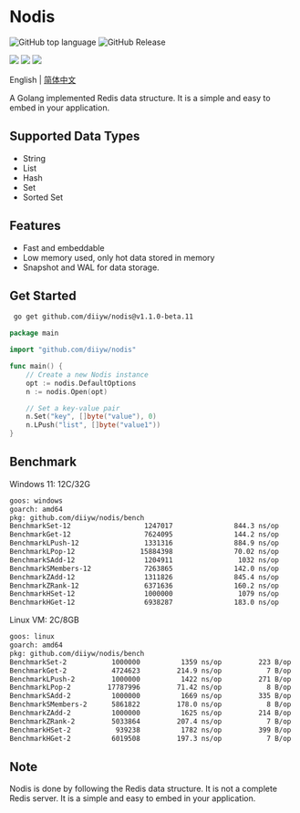 # Nodis
![GitHub top language](https://img.shields.io/github/languages/top/diiyw/nodis) ![GitHub Release](https://img.shields.io/github/v/release/diiyw/nodis)
<div class="column" align="left">
  <a href="https://godoc.org/github.com/diiyw/nodis"><img src="https://godoc.org/github.com/diiyw/nodis?status.svg" /></a>
  <a href="https://goreportcard.com/report/github.com/diiyw/nodis"><img src="https://goreportcard.com/badge/github.com/diiyw/nodis" /></a>
  <a href="https://codecov.io/gh/diiyw/nodis"><img src="https://codecov.io/gh/diiyw/nodis/branch/main/graph/badge.svg?token=CupujOXpbe"/></a>
</div>


English | [简体中文](https://github.com/diiyw/nodis/blob/main/README_zh-cn.md)

A Golang implemented Redis data structure. 
It is a simple and easy to embed in your application.

## Supported Data Types

- String
- List
- Hash
- Set
- Sorted Set

## Features

- Fast and embeddable
- Low memory used, only hot data stored in memory
- Snapshot and WAL for data storage.

## Get Started
```bash
 go get github.com/diiyw/nodis@v1.1.0-beta.11
```
```go
package main

import "github.com/diiyw/nodis"

func main() {
	// Create a new Nodis instance
	opt := nodis.DefaultOptions
	n := nodis.Open(opt)

	// Set a key-value pair
	n.Set("key", []byte("value"), 0)
	n.LPush("list", []byte("value1"))
}
```

## Benchmark
Windows 11: 12C/32G
```bash
goos: windows
goarch: amd64
pkg: github.com/diiyw/nodis/bench
BenchmarkSet-12                  1247017               844.3 ns/op           223 B/op          4 allocs/op
BenchmarkGet-12                  7624095               144.2 ns/op             7 B/op          0 allocs/op
BenchmarkLPush-12                1331316               884.9 ns/op           271 B/op          5 allocs/op
BenchmarkLPop-12                15884398               70.02 ns/op             8 B/op          1 allocs/op
BenchmarkSAdd-12                 1204911                1032 ns/op           335 B/op          6 allocs/op
BenchmarkSMembers-12             7263865               142.0 ns/op             8 B/op          1 allocs/op
BenchmarkZAdd-12                 1311826               845.4 ns/op           214 B/op          7 allocs/op
BenchmarkZRank-12                6371636               160.2 ns/op             7 B/op          0 allocs/op
BenchmarkHSet-12                 1000000                1079 ns/op           399 B/op          7 allocs/op
BenchmarkHGet-12                 6938287               183.0 ns/op             7 B/op          0 allocs/op
```
Linux VM: 2C/8GB
```bash
goos: linux
goarch: amd64
pkg: github.com/diiyw/nodis/bench             
BenchmarkSet-2        	 1000000	      1359 ns/op	     223 B/op	       4 allocs/op
BenchmarkGet-2        	 4724623	     214.9 ns/op	       7 B/op	       0 allocs/op
BenchmarkLPush-2      	 1000000	      1422 ns/op	     271 B/op	       5 allocs/op
BenchmarkLPop-2       	17787996	     71.42 ns/op	       8 B/op	       1 allocs/op
BenchmarkSAdd-2       	 1000000	      1669 ns/op	     335 B/op	       6 allocs/op
BenchmarkSMembers-2   	 5861822	     178.0 ns/op	       8 B/op	       1 allocs/op
BenchmarkZAdd-2       	 1000000	      1625 ns/op	     214 B/op	       7 allocs/op
BenchmarkZRank-2      	 5033864	     207.4 ns/op	       7 B/op	       0 allocs/op
BenchmarkHSet-2       	  939238	      1782 ns/op	     399 B/op	       7 allocs/op
BenchmarkHGet-2       	 6019508	     197.3 ns/op	       7 B/op	       0 allocs/op
```

## Note
Nodis is done by following the Redis data structure. It is not a complete Redis server. It is a simple and easy to embed in your application.
